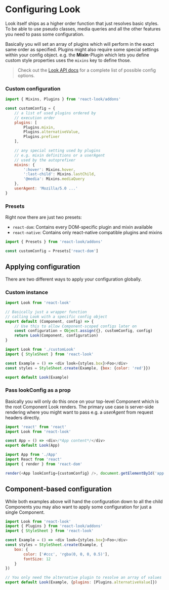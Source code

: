 # Configuring Look
Look itself ships as a higher order function that just resolves basic styles. To be able to use pseudo classes, media queries and all the other features you need to pass some configuration.

Basically you will set an array of plugins which will perform in the exact same order as specified.
Plugins might also require some special settings within your config object.
e.g. the **Mixin**-Plugin which lets you define custom style properties uses the `mixins` key to define those.
> Check out the [Look API docs](../api/Look.md) for a complete list of possible config options.

### Custom configuration
```javascript
import { Mixins, Plugins } from 'react-look/addons'

const customConfig = {
	// a list of used plugins ordered by
	// execution order
	plugins: [
		Plugins.mixin,
		Plugins.alternativeValue,
		Plugins.prefixer
	],

	// any special setting used by plugins
	// e.g. mixin definitions or a userAgent
	// used by the autoprefixer
	mixins: {
		':hover': Mixins.hover,
		':last-child': Mixins.lastChild,
		'@media': Mixins.mediaQuery
	},
	userAgent: 'Mozilla/5.0 ...'
}
```

### Presets
Right now there are just two presets:
* `react-dom`: Contains every DOM-specific plugin and mixin available
* `react-native`: Contains only react-native compatible plugins and mixins

```javascript
import { Presets } from 'react-look/addons'

const customConfig = Presets['react-dom']
```

## Applying configuration
There are two different ways to apply your configuration globally.

### Custom instance
```javascript
import Look from 'react-look'

// Basically just a wrapper function
// calling Look with a specific config object
export default (Component, config) => {
	// Use this to allow Component-scoped configs later on
	const configuration = Object.assign({}, customConfig, config)
	return Look(Component, configuration)
}
```
```javascript
import Look from './customLook'
import { StyleSheet } from 'react-look'

const Example = () => <div look={styles.box}>Foo</div>
const styles = StyleSheet.create(Example, {box: {color: 'red'}})

export default Look(Example)
```

### Pass lookConfig as a prop
Basically you will only do this once on your top-level Component which is the root Component Look renders. The primary use case is server-side rendering where you might want to pass e.g. a *userAgent* from request headers directly.
```javascript
import 'react' from 'react'
import Look from 'react-look'

const App = () => <div>/*App content*/</div>
export default Look(App)
```
```javascript
import App from './App'
import React from 'react'
import { render } from 'react-dom'

render(<App lookConfig={customConfig} />, document.getElementById('app'))
```

## Component-based configuration
While both examples above will hand the configuration down to all the child Components you may also want to apply some configuration for just a single Component.
```javascript
import Look from 'react-look'
import { Plugins } from 'react-look/addons'
import { StyleSheet } from 'react-look'

const Example = () => <div look={styles.box}>Foo</div>
const styles = StyleSheet.create(Example, {
	box: {
		color: ['#ccc', 'rgba(0, 0, 0, 0.5)'],
		fontSize: 12
	}
})

// You only need the alternative plugin to resolve an array of values
export default Look(Example, {plugins: [Plugins.alternativeValue]})
```
